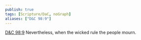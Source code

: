 ```yaml
---
publish: true
tags: [Scripture/DaC, noGraph]
aliases: ["D&C 98:9"]
---
```

[D&C 98:9](https://churchofjesuschrist.org/study/scriptures/dc-testament/dc/98?lang=eng&id=p9#p9) Nevertheless, when the wicked rule the people mourn.
